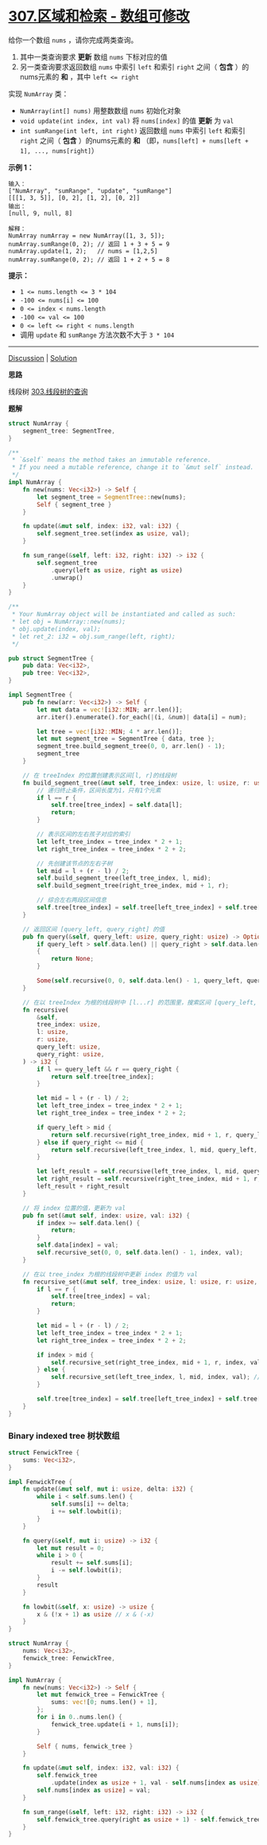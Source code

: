 # [307.区域和检索 - 数组可修改](https://leetcode.cn/problems/range-sum-query-mutable/description/)

给你一个数组 `nums` ，请你完成两类查询。

1. 其中一类查询要求 **更新** 数组 `nums` 下标对应的值
2. 另一类查询要求返回数组 `nums` 中索引 `left` 和索引 `right` 之间（ **包含** ）的nums元素的 **和** ，其中 `left <= right`

实现 `NumArray` 类：

- `NumArray(int[] nums)` 用整数数组 `nums` 初始化对象
- `void update(int index, int val)` 将 `nums[index]` 的值 **更新** 为 `val`
- `int sumRange(int left, int right)` 返回数组 `nums` 中索引 `left` 和索引 `right` 之间（ **包含** ）的nums元素的 **和** （即，`nums[left] + nums[left + 1], ..., nums[right]`）

 

**示例 1：**

```
输入：
["NumArray", "sumRange", "update", "sumRange"]
[[[1, 3, 5]], [0, 2], [1, 2], [0, 2]]
输出：
[null, 9, null, 8]

解释：
NumArray numArray = new NumArray([1, 3, 5]);
numArray.sumRange(0, 2); // 返回 1 + 3 + 5 = 9
numArray.update(1, 2);   // nums = [1,2,5]
numArray.sumRange(0, 2); // 返回 1 + 2 + 5 = 8
```

 

**提示：**

- `1 <= nums.length <= 3 * 104`
- `-100 <= nums[i] <= 100`
- `0 <= index < nums.length`
- `-100 <= val <= 100`
- `0 <= left <= right < nums.length`
- 调用 `update` 和 `sumRange` 方法次数不大于 `3 * 104` 

------

[Discussion](https://leetcode.cn/problems/range-sum-query-mutable/comments/) | [Solution](https://leetcode.cn/problems/range-sum-query-mutable/solution/)

**思路**

线段树 [303.线段树的查询](../0303-range-sum-query-immutable)

**题解**

```rust
struct NumArray {
    segment_tree: SegmentTree,
}

/**
 * `&self` means the method takes an immutable reference.
 * If you need a mutable reference, change it to `&mut self` instead.
 */
impl NumArray {
    fn new(nums: Vec<i32>) -> Self {
        let segment_tree = SegmentTree::new(nums);
        Self { segment_tree }
    }

    fn update(&mut self, index: i32, val: i32) {
        self.segment_tree.set(index as usize, val);
    }

    fn sum_range(&self, left: i32, right: i32) -> i32 {
        self.segment_tree
            .query(left as usize, right as usize)
            .unwrap()
    }
}

/**
 * Your NumArray object will be instantiated and called as such:
 * let obj = NumArray::new(nums);
 * obj.update(index, val);
 * let ret_2: i32 = obj.sum_range(left, right);
 */

pub struct SegmentTree {
    pub data: Vec<i32>,
    pub tree: Vec<i32>,
}

impl SegmentTree {
    pub fn new(arr: Vec<i32>) -> Self {
        let mut data = vec![i32::MIN; arr.len()];
        arr.iter().enumerate().for_each(|(i, &num)| data[i] = num);

        let tree = vec![i32::MIN; 4 * arr.len()];
        let mut segment_tree = SegmentTree { data, tree };
        segment_tree.build_segment_tree(0, 0, arr.len() - 1);
        segment_tree
    }

    // 在 treeIndex 的位置创建表示区间[l, r]的线段树
    fn build_segment_tree(&mut self, tree_index: usize, l: usize, r: usize) {
        // 递归终止条件，区间长度为1，只有1个元素
        if l == r {
            self.tree[tree_index] = self.data[l];
            return;
        }

        // 表示区间的左右孩子对应的索引
        let left_tree_index = tree_index * 2 + 1;
        let right_tree_index = tree_index * 2 + 2;

        // 先创建该节点的左右子树
        let mid = l + (r - l) / 2;
        self.build_segment_tree(left_tree_index, l, mid);
        self.build_segment_tree(right_tree_index, mid + 1, r);

        // 综合左右两段区间信息
        self.tree[tree_index] = self.tree[left_tree_index] + self.tree[right_tree_index];
    }

    // 返回区间 [query_left, query_right] 的值
    pub fn query(&self, query_left: usize, query_right: usize) -> Option<i32> {
        if query_left > self.data.len() || query_right > self.data.len() || query_left > query_right
        {
            return None;
        }

        Some(self.recursive(0, 0, self.data.len() - 1, query_left, query_right))
    }

    // 在以 treeIndex 为根的线段树中 [l...r] 的范围里，搜索区间 [query_left, query_right] 的值
    fn recursive(
        &self,
        tree_index: usize,
        l: usize,
        r: usize,
        query_left: usize,
        query_right: usize,
    ) -> i32 {
        if l == query_left && r == query_right {
            return self.tree[tree_index];
        }

        let mid = l + (r - l) / 2;
        let left_tree_index = tree_index * 2 + 1;
        let right_tree_index = tree_index * 2 + 2;

        if query_left > mid {
            return self.recursive(right_tree_index, mid + 1, r, query_left, query_right);
        } else if query_right <= mid {
            return self.recursive(left_tree_index, l, mid, query_left, query_right);
        }

        let left_result = self.recursive(left_tree_index, l, mid, query_left, mid);
        let right_result = self.recursive(right_tree_index, mid + 1, r, mid + 1, query_right);
        left_result + right_result
    }

    // 将 index 位置的值，更新为 val
    pub fn set(&mut self, index: usize, val: i32) {
        if index >= self.data.len() {
            return;
        }
        self.data[index] = val;
        self.recursive_set(0, 0, self.data.len() - 1, index, val);
    }

    // 在以 tree_index 为根的线段树中更新 index 的值为 val
    fn recursive_set(&mut self, tree_index: usize, l: usize, r: usize, index: usize, val: i32) {
        if l == r {
            self.tree[tree_index] = val;
            return;
        }

        let mid = l + (r - l) / 2;
        let left_tree_index = tree_index * 2 + 1;
        let right_tree_index = tree_index * 2 + 2;

        if index > mid {
            self.recursive_set(right_tree_index, mid + 1, r, index, val);
        } else {
            self.recursive_set(left_tree_index, l, mid, index, val); // index <= mid
        }

        self.tree[tree_index] = self.tree[left_tree_index] + self.tree[right_tree_index];
    }
}
```

### Binary indexed tree 树状数组

```rust
struct FenwickTree {
    sums: Vec<i32>,
}

impl FenwickTree {
    fn update(&mut self, mut i: usize, delta: i32) {
        while i < self.sums.len() {
            self.sums[i] += delta;
            i += self.lowbit(i);
        }
    }

    fn query(&self, mut i: usize) -> i32 {
        let mut result = 0;
        while i > 0 {
            result += self.sums[i];
            i -= self.lowbit(i);
        }
        result
    }

    fn lowbit(&self, x: usize) -> usize {
        x & (!x + 1) as usize // x & (-x)
    }
}

struct NumArray {
    nums: Vec<i32>,
    fenwick_tree: FenwickTree,
}

impl NumArray {
    fn new(nums: Vec<i32>) -> Self {
        let mut fenwick_tree = FenwickTree {
            sums: vec![0; nums.len() + 1],
        };
        for i in 0..nums.len() {
            fenwick_tree.update(i + 1, nums[i]);
        }

        Self { nums, fenwick_tree }
    }

    fn update(&mut self, index: i32, val: i32) {
        self.fenwick_tree
            .update(index as usize + 1, val - self.nums[index as usize]);
        self.nums[index as usize] = val;
    }

    fn sum_range(&self, left: i32, right: i32) -> i32 {
        self.fenwick_tree.query(right as usize + 1) - self.fenwick_tree.query(left as usize)
    }
}
```

